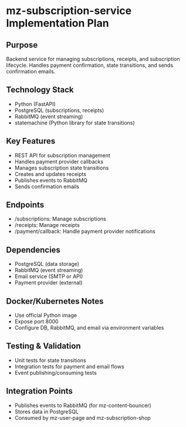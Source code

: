 # mz-subscription-service Implementation Plan

## Purpose
Backend service for managing subscriptions, receipts, and subscription lifecycle. Handles payment confirmation, state transitions, and sends confirmation emails.

## Technology Stack
- Python (FastAPI)
- PostgreSQL (subscriptions, receipts)
- RabbitMQ (event streaming)
- statemachine (Python library for state transitions)

## Key Features
- REST API for subscription management
- Handles payment provider callbacks
- Manages subscription state transitions
- Creates and updates receipts
- Publishes events to RabbitMQ
- Sends confirmation emails

## Endpoints
- /subscriptions: Manage subscriptions
- /receipts: Manage receipts
- /payment/callback: Handle payment provider notifications

## Dependencies
- PostgreSQL (data storage)
- RabbitMQ (event streaming)
- Email service (SMTP or API)
- Payment provider (external)

## Docker/Kubernetes Notes
- Use official Python image
- Expose port 8000
- Configure DB, RabbitMQ, and email via environment variables

## Testing & Validation
- Unit tests for state transitions
- Integration tests for payment and email flows
- Event publishing/consuming tests

## Integration Points
- Publishes events to RabbitMQ (for mz-content-bouncer)
- Stores data in PostgreSQL
- Consumed by mz-user-page and mz-subscription-shop

